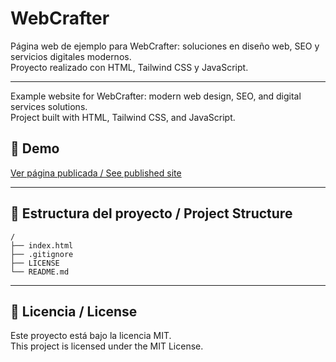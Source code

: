 # WebCrafter

Página web de ejemplo para WebCrafter: soluciones en diseño web, SEO y servicios digitales modernos.  
Proyecto realizado con HTML, Tailwind CSS y JavaScript.

---

Example website for WebCrafter: modern web design, SEO, and digital services solutions.  
Project built with HTML, Tailwind CSS, and JavaScript.

## 🚀 Demo

[Ver página publicada / See published site](https://litox1983.github.io/webcrafter/)

---

## 📂 Estructura del proyecto / Project Structure

```
/
├── index.html
├── .gitignore
├── LICENSE
└── README.md
```

---

## 📄 Licencia / License

Este proyecto está bajo la licencia MIT.  
This project is licensed under the MIT License.
